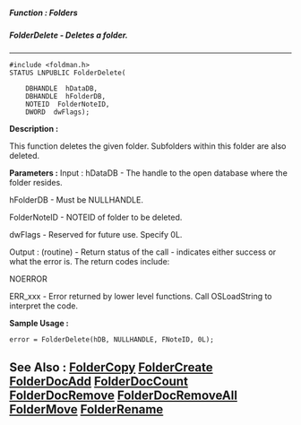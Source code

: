 ##### Function : Folders
##### FolderDelete - Deletes a folder.
---
```
#include <foldman.h>
STATUS LNPUBLIC FolderDelete(

	DBHANDLE  hDataDB,
	DBHANDLE  hFolderDB,
	NOTEID  FolderNoteID,
	DWORD  dwFlags);
```
**Description :**

This function deletes the given folder.  Subfolders within this folder are also 
deleted.

**Parameters :**
Input :
hDataDB  -  The handle to the open database where the folder resides.

hFolderDB  -  Must be NULLHANDLE.

FolderNoteID  -  NOTEID of folder to be deleted.

dwFlags  -  Reserved for future use.  Specify  0L.

Output :
(routine)  -  Return status of the call - indicates either success or what the error is. The return codes include:

NOERROR

ERR_xxx - Error returned by lower level functions. Call OSLoadString to interpret the code.



**Sample Usage :**
```
error = FolderDelete(hDB, NULLHANDLE, FNoteID, 0L);
```
**See Also :**
[FolderCopy](/reference/Func/FolderCopy)
[FolderCreate](/reference/Func/FolderCreate)
[FolderDocAdd](/reference/Func/FolderDocAdd)
[FolderDocCount](/reference/Func/FolderDocCount)
[FolderDocRemove](/reference/Func/FolderDocRemove)
[FolderDocRemoveAll](/reference/Func/FolderDocRemoveAll)
[FolderMove](/reference/Func/FolderMove)
[FolderRename](/reference/Func/FolderRename)
---
